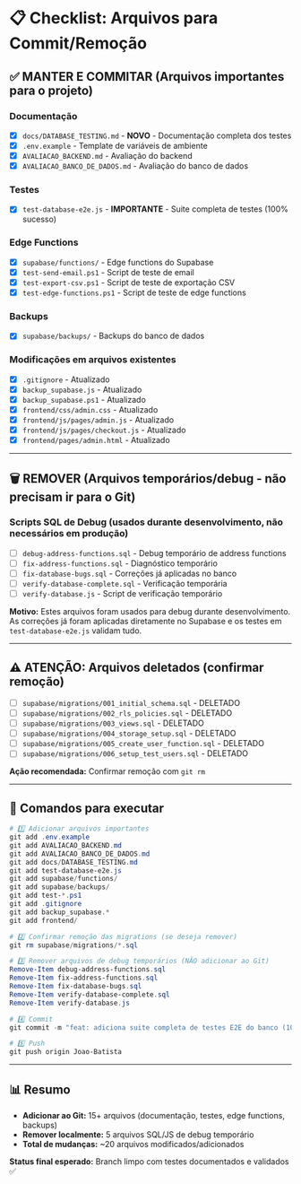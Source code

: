 # 📋 Checklist: Arquivos para Commit/Remoção

## ✅ MANTER E COMMITAR (Arquivos importantes para o projeto)

### Documentação

- [x] `docs/DATABASE_TESTING.md` - **NOVO** - Documentação completa dos testes
- [x] `.env.example` - Template de variáveis de ambiente
- [x] `AVALIACAO_BACKEND.md` - Avaliação do backend
- [x] `AVALIACAO_BANCO_DE_DADOS.md` - Avaliação do banco de dados

### Testes

- [x] `test-database-e2e.js` - **IMPORTANTE** - Suite completa de testes (100% sucesso)

### Edge Functions

- [x] `supabase/functions/` - Edge functions do Supabase
- [x] `test-send-email.ps1` - Script de teste de email
- [x] `test-export-csv.ps1` - Script de teste de exportação CSV
- [x] `test-edge-functions.ps1` - Script de teste de edge functions

### Backups

- [x] `supabase/backups/` - Backups do banco de dados

### Modificações em arquivos existentes

- [x] `.gitignore` - Atualizado
- [x] `backup_supabase.js` - Atualizado
- [x] `backup_supabase.ps1` - Atualizado
- [x] `frontend/css/admin.css` - Atualizado
- [x] `frontend/js/pages/admin.js` - Atualizado
- [x] `frontend/js/pages/checkout.js` - Atualizado
- [x] `frontend/pages/admin.html` - Atualizado

---

## 🗑️ REMOVER (Arquivos temporários/debug - não precisam ir para o Git)

### Scripts SQL de Debug (usados durante desenvolvimento, não necessários em produção)

- [ ] `debug-address-functions.sql` - Debug temporário de address functions
- [ ] `fix-address-functions.sql` - Diagnóstico temporário
- [ ] `fix-database-bugs.sql` - Correções já aplicadas no banco
- [ ] `verify-database-complete.sql` - Verificação temporária
- [ ] `verify-database.js` - Script de verificação temporário

**Motivo:** Estes arquivos foram usados para debug durante desenvolvimento. As correções já foram aplicadas diretamente no Supabase e os testes em `test-database-e2e.js` validam tudo.

---

## ⚠️ ATENÇÃO: Arquivos deletados (confirmar remoção)

- [ ] `supabase/migrations/001_initial_schema.sql` - DELETADO
- [ ] `supabase/migrations/002_rls_policies.sql` - DELETADO
- [ ] `supabase/migrations/003_views.sql` - DELETADO
- [ ] `supabase/migrations/004_storage_setup.sql` - DELETADO
- [ ] `supabase/migrations/005_create_user_function.sql` - DELETADO
- [ ] `supabase/migrations/006_setup_test_users.sql` - DELETADO

**Ação recomendada:** Confirmar remoção com `git rm`

---

## 🚀 Comandos para executar

```powershell
# 1️⃣ Adicionar arquivos importantes
git add .env.example
git add AVALIACAO_BACKEND.md
git add AVALIACAO_BANCO_DE_DADOS.md
git add docs/DATABASE_TESTING.md
git add test-database-e2e.js
git add supabase/functions/
git add supabase/backups/
git add test-*.ps1
git add .gitignore
git add backup_supabase.*
git add frontend/

# 2️⃣ Confirmar remoção das migrations (se deseja remover)
git rm supabase/migrations/*.sql

# 3️⃣ Remover arquivos de debug temporários (NÃO adicionar ao Git)
Remove-Item debug-address-functions.sql
Remove-Item fix-address-functions.sql
Remove-Item fix-database-bugs.sql
Remove-Item verify-database-complete.sql
Remove-Item verify-database.js

# 4️⃣ Commit
git commit -m "feat: adiciona suite completa de testes E2E do banco (100% sucesso) + documentação"

# 5️⃣ Push
git push origin Joao-Batista
```

---

## 📊 Resumo

- **Adicionar ao Git:** 15+ arquivos (documentação, testes, edge functions, backups)
- **Remover localmente:** 5 arquivos SQL/JS de debug temporário
- **Total de mudanças:** ~20 arquivos modificados/adicionados

**Status final esperado:** Branch limpo com testes documentados e validados ✅
